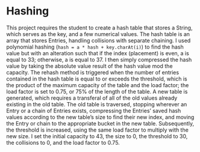 # Hashing

This project requires the student to create a hash table that stores a String, which serves as the key, and a few numerical values. The hash table is an array that stores Entries, handling collisions with separate chaining. I used polynomial hashing (`hash = a * hash + key.charAt(i)`) to find the hash value but with an alteration such that if the index (placement) is even, a is equal to 33; otherwise, a is equal to 37. I then simply compressed the hash value by taking the absolute value result of the hash value mod the capacity. The rehash method is triggered when the number of entries contained in the hash table is equal to or exceeds the threshold, which is the product of the maximum capacity of the table and the load factor; the load factor is set to 0.75, or 75% of the length of the table. A new table is generated, which requires a transferal of all of the old values already existing in the old table. The old table is traversed, stopping wherever an Entry or a chain of Entries exists, compressing the Entries’ saved hash values according to the new table’s size to find their new index, and moving the Entry or chain to the appropriate bucket in the new table. Subsequently, the threshold is increased, using the same load factor to multiply with the new size. I set the initial capacity to 43, the size to 0, the threshold to 30, the collisions to 0, and the load factor to 0.75.
